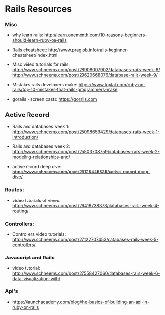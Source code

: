 # Rails Resources


### Misc

* why learn rails: http://learn.onemonth.com/10-reasons-beginners-should-learn-ruby-on-rails

* Rails cheatsheet: http://www.pragtob.info/rails-beginner-cheatsheet/index.html

* Misc video tutorials for rails: http://www.schneems.com/post/28908007902/databases-rails-week-8/
								  http://www.schneems.com/post/29620668076/database-rails-week-9/

* Mistakes rails developers make: https://www.toptal.com/ruby-on-rails/top-10-mistakes-that-rails-programmers-make

* gorails - screen casts: https://gorails.com




## Active Record

* Rails and databases week 1: http://www.schneems.com/post/25098659429/databases-rails-week-1-introduction/
* Rails and databases week 2: http://www.schneems.com/post/25503708759/databases-rails-week-2-modeling-relationships-and/

* active record deep dive: http://www.schneems.com/post/28125445535/active-record-deep-dive/



### Routes:

* video tutorials of views: http://www.schneems.com/post/26418738373/databases-rails-week-4-routing/



### Controllers:

* Controllers video tutorials: http://www.schneems.com/post/27122707453/databases-rails-week-5-controllers/


### Javascript and Rails

* video tutorial: http://www.schneems.com/post/27558427060/databases-rails-week-6-data-visualization-with/




### Api's

* https://launchacademy.com/blog/the-basics-of-building-an-api-in-ruby-on-rails


